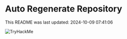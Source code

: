 # Auto Regenerate Repository

This README was last updated: 2024-10-09 07:41:06

 ![TryHackMe](https://tryhackme.com/badge/533634)